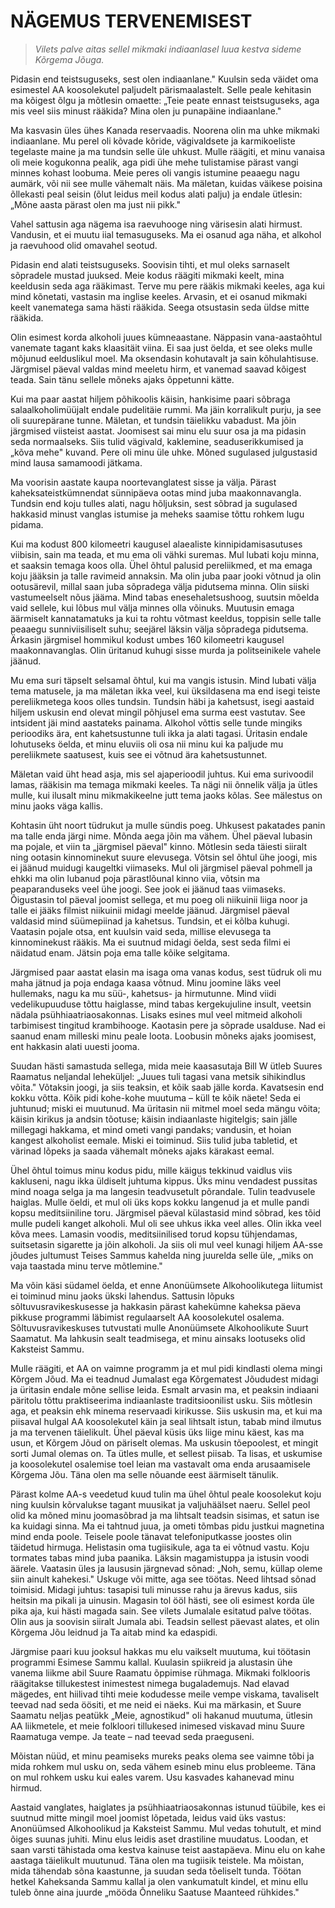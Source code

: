 # NÄGEMUS TERVENEMISEST

> *Vilets palve aitas sellel mikmaki indiaanlasel luua kestva sideme Kõrgema Jõuga.*

Pidasin end teistsuguseks, sest olen indiaanlane." Kuulsin seda väidet oma esimestel AA koosolekutel paljudelt pärismaalastelt. Selle peale kehitasin ma kõigest õlgu ja mõtlesin omaette: „Teie peate ennast teistsuguseks, aga mis veel siis minust rääkida? Mina olen ju punapäine indiaanlane."

Ma kasvasin üles ühes Kanada reservaadis. Noorena olin ma uhke mikmaki indiaanlane. Mu perel oli kõvade kõride, vägivaldsete ja karmikoeliste tegelaste maine ja ma tundsin selle üle uhkust. Mulle räägiti, et minu vanaisa oli meie kogukonna pealik, aga pidi ühe mehe tulistamise pärast vangi minnes kohast loobuma. Meie peres oli vangis istumine peaaegu nagu aumärk, või nii see mulle vähemalt näis. Ma mäletan, kuidas väikese poisina õllekasti peal seisin (õlut leidus meil kodus alati palju) ja endale ütlesin: „Mõne aasta pärast olen ma just nii pikk."

Vahel sattusin aga nägema isa raevuhooge ning värisesin alati hirmust. Vandusin, et ei muutu iial temasuguseks. Ma ei osanud aga näha, et alkohol ja raevuhood olid omavahel seotud.

Pidasin end alati teistsuguseks. Soovisin tihti, et mul oleks sarnaselt sõpradele mustad juuksed. Meie kodus räägiti mikmaki keelt, mina keeldusin seda aga rääkimast. Terve mu pere rääkis mikmaki keeles, aga kui mind kõnetati, vastasin ma inglise keeles. Arvasin, et ei osanud mikmaki keelt vanematega sama hästi rääkida. Seega otsustasin seda üldse mitte rääkida.

Olin esimest korda alkoholi juues kümneaastane. Näppasin vana-aastaõhtul vanemate tagant kaks klaasitäit viina. Ei saa just öelda, et see oleks mulle mõjunud eelduslikul moel. Ma oksendasin kohutavalt ja sain kõhulahtisuse. Järgmisel päeval valdas mind meeletu hirm, et vanemad saavad kõigest teada. Sain tänu sellele mõneks ajaks õppetunni kätte.

Kui ma paar aastat hiljem põhikoolis käisin, hankisime paari sõbraga salaalkoholimüüjalt endale pudelitäie rummi. Ma jäin korralikult purju, ja see oli suurepärane tunne. Mäletan, et tundsin täielikku vabadust. Ma jõin järgmised viisteist aastat. Joomisest sai minu elu suur osa ja ma pidasin seda normaalseks. Siis tulid vägivald, kaklemine, seaduserikkumised ja „kõva mehe" kuvand. Pere oli minu üle uhke. Mõned sugulased julgustasid mind lausa samamoodi jätkama.

Ma voorisin aastate kaupa noortevanglatest sisse ja välja. Pärast kaheksateistkümnendat sünnipäeva ootas mind juba maakonnavangla. Tundsin end koju tulles alati, nagu hõljuksin, sest sõbrad ja sugulased hakkasid minust vanglas istumise ja meheks saamise tõttu rohkem lugu pidama.

Kui ma kodust 800 kilomeetri kaugusel alaealiste kinnipidamisasutuses viibisin, sain ma teada, et mu ema oli vähki suremas. Mul lubati koju minna, et saaksin temaga koos olla. Ühel õhtul palusid pereliikmed, et ma emaga koju jääksin ja talle ravimeid annaksin. Ma olin juba paar jooki võtnud ja olin ootusärevil, millal saan juba sõpradega välja pidutsema minna. Olin siiski vastumeelselt nõus jääma. Mind tabas enesehaletsushoog, suutsin mõelda vaid sellele, kui lõbus mul välja minnes olla võinuks. Muutusin emaga äärmiselt kannatamatuks ja kui ta rohtu võtmast keeldus, toppisin selle talle peaaegu sunniviisiliselt suhu; seejärel läksin välja sõpradega pidutsema. Ärkasin järgmisel hommikul kodust umbes 160 kilomeetri kaugusel maakonnavanglas. Olin üritanud kuhugi sisse murda ja politseinikele vahele jäänud.

Mu ema suri täpselt selsamal õhtul, kui ma vangis istusin. Mind lubati välja tema matusele, ja ma mäletan ikka veel, kui üksildasena ma end isegi teiste pereliikmetega koos olles tundsin. Tundsin häbi ja kahetsust, isegi aastaid hiljem uskusin end olevat mingil põhjusel ema surma eest vastutav. See intsident jäi mind aastateks painama. Alkohol võttis selle tunde mingiks perioodiks ära, ent kahetsustunne tuli ikka ja alati tagasi. Üritasin endale lohutuseks öelda, et minu eluviis oli osa nii minu kui ka paljude mu pereliikmete saatusest, kuis see ei võtnud ära kahetsustunnet.

Mäletan vaid üht head asja, mis sel ajaperioodil juhtus. Kui ema surivoodil lamas, rääkisin ma temaga mikmaki keeles. Ta nägi nii õnnelik välja ja ütles mulle, kui ilusalt minu mikmakikeelne jutt tema jaoks kõlas. See mälestus on minu jaoks väga kallis.

Kohtasin üht noort tüdrukut ja mulle sündis poeg. Uhkusest pakatades panin ma talle enda järgi nime. Mõnda aega jõin ma vähem. Ühel päeval lubasin ma pojale, et viin ta „järgmisel päeval" kinno. Mõtlesin seda täiesti siiralt ning ootasin kinnominekut suure elevusega. Võtsin sel õhtul ühe joogi, mis ei jäänud muidugi kaugeltki viimaseks. Mul oli järgmisel päeval pohmell ja ehkki ma olin lubanud poja pärastlõunal kinno viia, võtsin ma peaparanduseks veel ühe joogi. See jook ei jäänud taas viimaseks. Õigustasin tol päeval joomist sellega, et mu poeg oli niikuinii liiga noor ja talle ei jääks filmist niikuinii midagi meelde jäänud. Järgmisel päeval valdasid mind süümepiinad ja kahetsus. Tundsin, et ei kõlba kuhugi. Vaatasin pojale otsa, ent kuulsin vaid seda, millise elevusega ta kinnominekust rääkis. Ma ei suutnud midagi öelda, sest seda filmi ei näidatud enam. Jätsin poja ema talle kõike selgitama.

Järgmised paar aastat elasin ma isaga oma vanas kodus, sest tüdruk oli mu maha jätnud ja poja endaga kaasa võtnud. Minu joomine läks veel hullemaks, nagu ka mu süü-, kahetsus- ja hirmutunne. Mind viidi vedelikupuuduse tõttu haiglasse, mind tabas kergekujuline insult, veetsin nädala psühhiaatriaosakonnas. Lisaks esines mul veel mitmeid alkoholi tarbimisest tingitud krambihooge. Kaotasin pere ja sõprade usalduse. Nad ei saanud enam milleski minu peale loota. Loobusin mõneks ajaks joomisest, ent hakkasin alati uuesti jooma.

Suudan hästi samastuda sellega, mida meie kaasasutaja Bill W ütleb Suures Raamatus neljandal leheküljel: „Juues tuli tagasi vana metsik sihikindlus võita." Võtaksin joogi, ja siis teaksin, et kõik saab jälle korda. Kavatsesin end kokku võtta. Kõik pidi kohe-kohe muutuma – küll te kõik näete! Seda ei juhtunud; miski ei muutunud. Ma üritasin nii mitmel moel seda mängu võita; käisin kirikus ja andsin tõotuse; käisin indiaanlaste higitelgis; sain jälle millegagi hakkama, et mind ometi vangi pandaks; vandusin, et hoian kangest alkoholist eemale. Miski ei toiminud. Siis tulid juba tabletid, et värinad lõpeks ja saada vähemalt mõneks ajaks kärakast eemal.

Ühel õhtul toimus minu kodus pidu, mille käigus tekkinud vaidlus viis kakluseni, nagu ikka üldiselt juhtuma kippus. Üks minu vendadest pussitas mind noaga selga ja ma langesin teadvusetult põrandale. Tulin teadvusele haiglas. Mulle öeldi, et mul oli üks kops kokku langenud ja et mulle pandi kopsu meditsiiniline toru. Järgmisel päeval külastasid mind sõbrad, kes tõid mulle pudeli kanget alkoholi. Mul oli see uhkus ikka veel alles. Olin ikka veel kõva mees. Lamasin voodis, meditsiinilised torud kopsu tühjendamas, suitsetasin sigarette ja jõin alkoholi. Ja siis oli mul veel kunagi hiljem AA-sse jõudes jultumust Teises Sammus kahelda ning juurelda selle üle, „miks on vaja taastada minu terve mõtlemine."

Ma võin käsi südamel öelda, et enne Anonüümsete Alkohoolikutega liitumist ei toiminud minu jaoks ükski lahendus. Sattusin lõpuks sõltuvusravikeskusesse ja hakkasin pärast kahekümne kaheksa päeva pikkuse programmi läbimist regulaarselt AA koosolekutel osalema. Sõltuvusravikeskuses tutvustati mulle Anonüümsete Alkohoolikute Suurt Saamatut. Ma lahkusin sealt teadmisega, et minu ainsaks lootuseks olid Kaksteist Sammu.

Mulle räägiti, et AA on vaimne programm ja et mul pidi kindlasti olema mingi Kõrgem Jõud. Ma ei teadnud Jumalast ega Kõrgematest Jõududest midagi ja üritasin endale mõne sellise leida. Esmalt arvasin ma, et peaksin indiaani päritolu tõttu praktiseerima indiaanlaste traditsioonilist usku. Siis mõtlesin aga, et peaksin ehk minema reservaadi kirikusse. Siis uskusin ma, et kui ma piisaval hulgal AA koosolekutel käin ja seal lihtsalt istun, tabab mind ilmutus ja ma tervenen täielikult. Ühel päeval küsis üks liige minu käest, kas ma usun, et Kõrgem Jõud on päriselt olemas. Ma uskusin tõepoolest, et mingit sorti Jumal olemas on. Ta ütles mulle, et sellest piisab. Ta lisas, et uskumise ja koosolekutel osalemise toel leian ma vastavalt oma enda arusaamisele Kõrgema Jõu. Täna olen ma selle nõuande eest äärmiselt tänulik.

Pärast kolme AA-s veedetud kuud tulin ma ühel õhtul peale koosolekut koju ning kuulsin kõrvalukse tagant muusikat ja valjuhäälset naeru. Sellel peol olid ka mõned minu joomasõbrad ja ma lihtsalt teadsin sisimas, et satun ise ka kuidagi sinna. Ma ei tahtnud juua, ja ometi tõmbas pidu justkui magnetina mind enda poole. Teisele poole tänavat telefoniputkasse joostes olin täidetud hirmuga. Helistasin oma tugiisikule, aga ta ei võtnud vastu. Koju tormates tabas mind juba paanika. Läksin magamistuppa ja istusin voodi äärele. Vaatasin üles ja laususin järgnevad sõnad: „Noh, semu, küllap oleme siin ainult kahekesi." Uskuge või mitte, aga see töötas. Need lihtsad sõnad toimisid. Midagi juhtus: tasapisi tuli minusse rahu ja ärevus kadus, siis heitsin ma pikali ja uinusin. Magasin tol ööl hästi, see oli esimest korda üle pika aja, kui hästi magada sain. See vilets Jumalale esitatud palve töötas. Olin aus ja soovisin siiralt Jumala abi. Teadsin sellest päevast alates, et olin Kõrgema Jõu leidnud ja Ta aitab mind ka edaspidi.

Järgmise paari kuu jooksul hakkas mu elu vaikselt muutuma, kui töötasin programmi Esimese Sammu kallal. Kuulasin spiikreid ja alustasin ühe vanema liikme abil Suure Raamatu õppimise rühmaga. Mikmaki folklooris räägitakse tillukestest inimestest nimega bugalademujs. Nad elavad mägedes, ent hiilivad tihti meie kodudesse meile vempe viskama, tavaliselt teevad nad seda öösiti, et me neid ei näeks. Kui ma märkasin, et Suure Saamatu neljas peatükk „Meie, agnostikud" oli hakanud muutuma, ütlesin AA liikmetele, et meie folkloori tillukesed inimesed viskavad minu Suure Raamatuga vempe. Ja teate – nad teevad seda praeguseni.

Mõistan nüüd, et minu peamiseks mureks peaks olema see vaimne tõbi ja mida rohkem mul usku on, seda vähem esineb minu elus probleeme. Täna on mul rohkem usku kui eales varem. Usu kasvades kahanevad minu hirmud.

Aastaid vanglates, haiglates ja psühhiaatriaosakonnas istunud tüübile, kes ei suutnud mitte mingil moel joomist lõpetada, leidus vaid üks vastus: Anonüümsed Alkohoolikud ja Kaksteist Sammu. Mul vedas tohutult, et mind õiges suunas juhiti. Minu elus leidis aset drastiline muudatus. Loodan, et saan varsti tähistada oma kestva kainuse teist aastapäeva. Minu elu on kahe aastaga täielikult muutunud. Täna olen ma tugiisik teistele. Ma mõistan, mida tähendab sõna kaastunne, ja suudan seda tõeliselt tunda. Töötan hetkel Kaheksanda Sammu kallal ja olen vankumatult kindel, et minu ellu tuleb õnne aina juurde „mööda Õnneliku Saatuse Maanteed rühkides."
